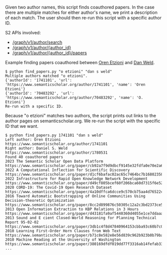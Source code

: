 Given two author names, this script finds coauthored papers.
In the case there are multiple matches for either author's name,
we print a description of each match. The user should then re-run
this script with a specific author ID.

S2 APIs involved:
* [/graph/v1/author/search](https://api.semanticscholar.org/api-docs/graph#tag/Author-Data/operation/get_graph_get_author_search)
* [/graph/v1/author/{author_id}](https://api.semanticscholar.org/api-docs/graph#tag/Author-Data/operation/get_graph_get_author)
* [/graph/v1/author/{author_id}/papers](https://api.semanticscholar.org/api-docs/graph#tag/Author-Data/operation/get_graph_get_author_papers)

Example finding papers coauthored between [Oren Etzioni] and [Dan Weld].

    $ python find_papers.py "o etzioni" "dan s weld"
    Multiple authors matched "o etzioni".
    {'authorId': '1741101', 'url': 'https://www.semanticscholar.org/author/1741101', 'name': 'Oren Etzioni'}
    {'authorId': '70483292', 'url': 'https://www.semanticscholar.org/author/70483292', 'name': 'O. Etzioni'}
    Re-run with a specific ID.

Because "o etzioni" matches two authors, the script prints out links 
to the author pages on semanticscholar.org. We re-run the script with 
the specific ID that we want.

    $ python find_papers.py 1741101 "dan s weld"
    Left author: Oren Etzioni https://www.semanticscholar.org/author/1741101
    Right author: Daniel S. Weld https://www.semanticscholar.org/author/1780531
    Found 40 coauthored papers
    2023 The Semantic Scholar Open Data Platform https://www.semanticscholar.org/paper/cb92a7f9d9dbcf9145e32fdfa0e70e2a6b828eb1
    2022 A Computational Inflection for Scientific Discovery https://www.semanticscholar.org/paper/d1cf6bafac02ac65c7464bc7b168023584a688d7
    2022 Infrastructure for Rapid Open Knowledge Network Development https://www.semanticscholar.org/paper/d49cf805bcef60f206bca60d7315f6e52217b44f
    2020 CORD-19: The Covid-19 Open Research Dataset https://www.semanticscholar.org/paper/4a10dffca6dcce9c570cb75aa4d76522c34a2fd4
    2016 Toward Automatic Bootstrapping of Online Communities Using Decision-theoretic Optimization https://www.semanticscholar.org/paper/8cc2d899876c50305c12a2c3bd2373ce561c46d6
    2013 Open Information Extraction to KBP Relations in 3 Hours https://www.semanticscholar.org/paper/d43181fa9af5440360d4055e1ce7ddaaa6e82d77
    2013 Sound and E cient Closed-World Reasoning for Planning Technical Report 95-02-02 https://www.semanticscholar.org/paper/3db1c4f8d47840964153cbba93c60b7c07b56e75
    2010 Learning First-Order Horn Clauses from Web Text https://www.semanticscholar.org/paper/b71c8e582e8e56d839c962b923b0b79bada2a7f8
    2010 Machine Reading at the University of Washington https://www.semanticscholar.org/paper/380169dfdf019dd77f3316ab14fefab337113652
    ...


[Oren Etzioni]: https://www.semanticscholar.org/author/Oren-Etzioni/1741101
[Dan Weld]: https://www.semanticscholar.org/author/Daniel-S.-Weld/1780531
